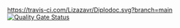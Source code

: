 https://travis-ci.com/Lizazavr/Diplodoc.svg?branch=main
[![Quality Gate Status](https://sonarcloud.io/api/project_badges/measure?project=Lizazavr_Diplodoc&metric=alert_status)](https://sonarcloud.io/dashboard?id=Lizazavr_Diplodoc)

